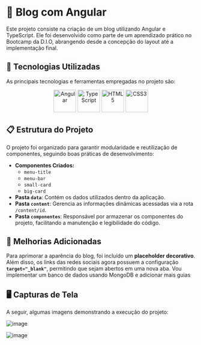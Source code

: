 # 📝 Blog com Angular
Este projeto consiste na criação de um blog utilizando Angular e TypeScript. Ele foi desenvolvido como parte de um aprendizado prático no Bootcamp da D.I.O, abrangendo desde a concepção do layout até a implementação final.

## 🚀 Tecnologias Utilizadas
As principais tecnologias e ferramentas empregadas no projeto são:

<p align="center">
  <img src="https://cdn.jsdelivr.net/gh/devicons/devicon/icons/angular/angular-original.svg" alt="Angular" width="60"/>  
  <img src="https://cdn.jsdelivr.net/gh/devicons/devicon/icons/typescript/typescript-original.svg" alt="TypeScript" width="60"/>  
  <img src="https://cdn.jsdelivr.net/gh/devicons/devicon/icons/html5/html5-original.svg" alt="HTML5" width="60"/>  
  <img src="https://cdn.jsdelivr.net/gh/devicons/devicon/icons/css3/css3-original.svg" alt="CSS3" width="60"/>  
</p>

## 📋 Estrutura do Projeto
O projeto foi organizado para garantir modularidade e reutilização de componentes, seguindo boas práticas de desenvolvimento:

- **Componentes Criados:**
  - `menu-title`
  - `menu-bar`
  - `small-card`
  - `big-card`
- **Pasta `data`**: Contém os dados utilizados dentro da aplicação.
- **Pasta `content`**: Gerencia as informações dinâmicas acessadas via a rota `/content/id`.
- **Pasta `componentes`**: Responsável por armazenar os componentes do projeto, facilitando a manutenção e legibilidade do código.

## 🎯 Melhorias Adicionadas
Para aprimorar a aparência do blog, foi incluído um **placeholder decorativo**. Além disso, os links das redes sociais agora possuem a configuração **`target="_blank"`**, permitindo que sejam abertos em uma nova aba.
Vou implementar um banco de dados usando MongoDB e adicionar mais guias

## 🖥️ Capturas de Tela
A seguir, algumas imagens demonstrando a execução do projeto:

![image](https://github.com/user-attachments/assets/7339f9e3-c7bd-4926-88c4-eab2a76310f2)

![image](https://github.com/user-attachments/assets/01c996d8-639c-4c16-9934-59afc3ccd34e)








